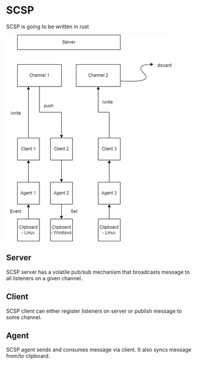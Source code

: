 # SCSP
SCSP is going to be written in rust

![](./arch.png)

## Server
SCSP server has a volatile pub/sub mechanism that broadcasts message to all listeners on a given channel.

## Client
SCSP client can either register listeners on server or publish message to some channel.

## Agent
SCSP agent sends and consumes message via client. It also syncs message from/to clipboard. 